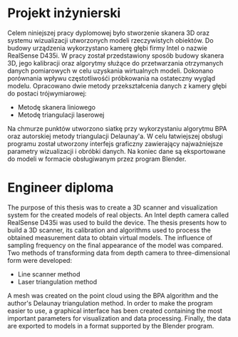 # Projekt inżynierski
Celem niniejszej pracy dyplomowej było stworzenie skanera 3D oraz systemu wizualizacji utworzonych modeli rzeczywistych obiektów. Do budowy urządzenia wykorzystano kamerę głębi firmy Intel o nazwie RealSense D435i. W pracy został przedstawiony sposób budowy skanera 3D, jego kalibracji oraz algorytmy służące do przetwarzania otrzymanych danych pomiarowych w celu uzyskania wirtualnych modeli. Dokonano porównania wpływu częstotliwośći próbkowania na ostateczny wygląd modelu. Opracowano dwie metody przekształcenia danych z kamery głębi do postaci trójwymiarowej: 
  - Metodę skanera liniowego
  - Metodę triangulacji laserowej
  
Na chmurze punktów utworzono siatkę przy wykorzystaniu algorytmu BPA oraz autorskiej metody triangulacji Delaunay'a.
W celu łatwiejszej obsługi programu został utworzony interfejs graficzny zawierający najważniejsze parametry wizualizacji i obróbki danych. Na koniec dane są eksportowane do modeli w formacie obsługiwanym przez program Blender.
# Engineer diploma
The purpose of this thesis was to create a 3D scanner and visualization system for the created models of real objects. An Intel depth camera called RealSense D435i was used to build the device. The thesis presents how to build a 3D scanner, its calibration and algorithms used to process the obtained measurement data to obtain virtual models. The influence of sampling frequency on the final appearance of the model was compared. Two methods of transforming data from depth camera to three-dimensional form were developed: 
  - Line scanner method
  - Laser triangulation method
  
A mesh was created on the point cloud using the BPA algorithm and the author's Delaunay triangulation method.
In order to make the program easier to use, a graphical interface has been created containing the most important parameters for visualization and data processing. Finally, the data are exported to models in a format supported by the Blender program.


